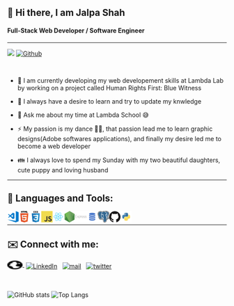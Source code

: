 ## 👋 Hi there, I am Jalpa Shah

#### Full-Stack Web Developer / Software Engineer

--- 
![](https://visitor-badge.laobi.icu/badge?page_id=JalpaShah)
[![Github](https://img.shields.io/github/followers/ShahJalpa?label=Follow&style=social)](https://github.com/ShahJalpa)

<br />

- 🌱 I am currently developing my web developement skills at Lambda Lab by working on a project called Human Rights First: Blue Witness

- 🧠 I always have a desire to learn and try to update my knwledge

- 💬 Ask me about my time at Lambda School 😅

- ⚡ My passion is my dance 💃💃, that passion lead me to learn graphic designs(Adobe softwares applications), and finally my desire led me to become a web developer

- 👪 I always love to spend my Sunday with my two beautiful daughters, cute puppy and loving husband 

---

## 🧰 Languages and Tools:
<img align="left" alt="Visual Studio Code" width="26px" src="https://raw.githubusercontent.com/github/explore/80688e429a7d4ef2fca1e82350fe8e3517d3494d/topics/visual-studio-code/visual-studio-code.png" />

<img align="left" alt="HTML5" width="26px" src="https://raw.githubusercontent.com/github/explore/80688e429a7d4ef2fca1e82350fe8e3517d3494d/topics/html/html.png" />

<img align="left" alt="CSS3" width="26px" src="https://raw.githubusercontent.com/github/explore/80688e429a7d4ef2fca1e82350fe8e3517d3494d/topics/css/css.png" />

<img align="left" alt="JavaScript" width="26px" src="https://raw.githubusercontent.com/github/explore/80688e429a7d4ef2fca1e82350fe8e3517d3494d/topics/javascript/javascript.png" />

<img align="left" alt="React" width="26px" src="https://raw.githubusercontent.com/github/explore/80688e429a7d4ef2fca1e82350fe8e3517d3494d/topics/react/react.png" />

<img align="left" alt="Node.js" width="26px" src="https://raw.githubusercontent.com/github/explore/80688e429a7d4ef2fca1e82350fe8e3517d3494d/topics/nodejs/nodejs.png" />

<img align="left" alt="Express" width="26px" src="https://raw.githubusercontent.com/github/explore/80688e429a7d4ef2fca1e82350fe8e3517d3494d/topics/express/express.png" />

<img align="left" alt="SQL" width="26px" src="https://raw.githubusercontent.com/github/explore/80688e429a7d4ef2fca1e82350fe8e3517d3494d/topics/sql/sql.png" />

<img align="left" alt="PostgreSQL" width="26px" src="https://raw.githubusercontent.com/github/explore/80688e429a7d4ef2fca1e82350fe8e3517d3494d/topics/postgresql/postgresql.png" />

<img align="left" alt="GitHub" width="26px" src="https://raw.githubusercontent.com/github/explore/78df643247d429f6cc873026c0622819ad797942/topics/github/github.png" />

<img align="left" alt="Python" width="26px" src="https://raw.githubusercontent.com/github/explore/80688e429a7d4ef2fca1e82350fe8e3517d3494d/topics/python/python.png" />

<br />

---

## ✉️ Connect with me:

 <a href="https://github.com/ShahJalpa" target="_blank" rel="noopener noreferrer"> <img src="https://raw.githubusercontent.com/iconic/open-iconic/master/svg/globe.svg" alt="GitHub" width="35px" height="20" style="vertical-align:top; margin:4x"> </a>
 <a href="https://www.linkedin.com/in/jalpa-shah-501a9584/" target="_blank" rel="noopener noreferrer"> <img src="https://cdn.jsdelivr.net/npm/simple-icons@v3/icons/linkedin.svg" alt="LinkedIn" width="35px" height="20" style="vertical-align:top; margin:4px"></a>
 <a href="mailto:jalpa4544@gmail.com"> <img src="https://cdn.jsdelivr.net/npm/simple-icons@v3/icons/gmail.svg" alt="mail"  width="35px" height="20" style="vertical-align:top; margin:4px"></a>
 <a href="https://twitter.com/ShahJalpa25"> <img src="https://cdn.jsdelivr.net/npm/simple-icons@v3/icons/twitter.svg" alt="twitter" width="35px" height="20" style="vertical-align:top; margin:4px"></a>

<br />

![GitHub stats](https://github-readme-stats.vercel.app/api?username=ShahJalpa&show_icons=true&theme=tokyonight)
![Top Langs](https://github-readme-stats.vercel.app/api/top-langs/?username=ShahJalpa&theme=tokyonight)




